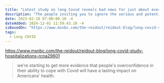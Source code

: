 ```yaml
---
title: "Latest study on long Covid reveals bad news for just about everyone"
description: "The people inviting you to ignore the serious and potentially long-term impacts of Covid won't be there to console you as you cope for years to come."
date: 2023-02-18 07:00:00.10 -4
dateAdded: 2024-12-01 11:59:43.10 -4
isBasedOn: "https://www.msnbc.com/the-reidout/reidout-blog/long-covid-study-hospitalizations-rcna29601"
tags:
  - Long COVID
---
```


https://www.msnbc.com/the-reidout/reidout-blog/long-covid-study-hospitalizations-rcna29601

> we’re starting to get more evidence that people's overconfidence in their ability to cope with Covid will have a lasting impact on Americans’ health.
